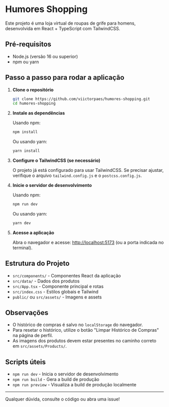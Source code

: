 # Humores Shopping

Este projeto é uma loja virtual de roupas de grife para homens, desenvolvida em React + TypeScript com TailwindCSS.

## Pré-requisitos

- Node.js (versão 16 ou superior)
- npm ou yarn

## Passo a passo para rodar a aplicação

1. **Clone o repositório**

   ```bash
   git clone https://github.com/viictorpaes/humores-shopping.git
   cd humores-shopping
   ```

2. **Instale as dependências**

   Usando npm:

   ```bash
   npm install
   ```

   Ou usando yarn:

   ```bash
   yarn install
   ```

3. **Configure o TailwindCSS (se necessário)**

   O projeto já está configurado para usar TailwindCSS. Se precisar ajustar, verifique o arquivo `tailwind.config.js` e o `postcss.config.js`.

4. **Inicie o servidor de desenvolvimento**

   Usando npm:

   ```bash
   npm run dev
   ```

   Ou usando yarn:

   ```bash
   yarn dev
   ```

5. **Acesse a aplicação**

   Abra o navegador e acesse: [http://localhost:5173](http://localhost:5173) (ou a porta indicada no terminal).

## Estrutura do Projeto

- `src/components/` - Componentes React da aplicação
- `src/data/` - Dados dos produtos
- `src/App.tsx` - Componente principal e rotas
- `src/index.css` - Estilos globais e Tailwind
- `public/` ou `src/assets/` - Imagens e assets

## Observações

- O histórico de compras é salvo no `localStorage` do navegador.
- Para resetar o histórico, utilize o botão "Limpar Histórico de Compras" na página de perfil.
- As imagens dos produtos devem estar presentes no caminho correto em `src/assets/Products/`.

## Scripts úteis

- `npm run dev` - Inicia o servidor de desenvolvimento
- `npm run build` - Gera a build de produção
- `npm run preview` - Visualiza a build de produção localmente

---

Qualquer dúvida, consulte o código ou abra uma issue!
